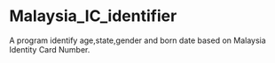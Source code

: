 # Malaysia_IC_identifier
A program identify age,state,gender and born date based on Malaysia Identity Card Number.
